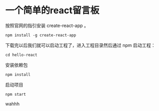 # 一个简单的react留言板

按照官网的指引安装 create-react-app 。
```
npm install -g create-react-app
```
下载完以后我们就可以启动工程了，进入工程目录然后通过 npm 启动工程：
```
cd hello-react
```
安装依赖包
```
npm install
```
启动项目
 ```
npm start
```

wahhh